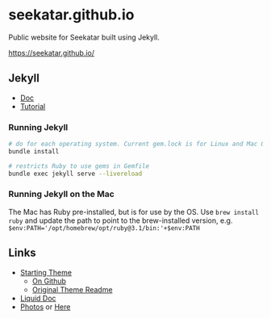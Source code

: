 # seekatar.github.io

Public website for Seekatar built using Jekyll.

https://seekatar.github.io/

## Jekyll

- [Doc](https://jekyllrb.com/docs/)
- [Tutorial](https://jekyllrb.com/docs/step-by-step/01-setup/)

### Running Jekyll

```bash
# do for each operating system. Current gem.lock is for Linux and Mac OS
bundle install

# restricts Ruby to use gems in Gemfile
bundle exec jekyll serve --livereload
```

### Running Jekyll on the Mac

The Mac has Ruby pre-installed, but is for use by the OS. Use `brew install ruby` and update the path to point to the brew-installed version, e.g. `$env:PATH='/opt/homebrew/opt/ruby@3.1/bin:'+$env:PATH`

## Links

- [Starting Theme](https://tianqi.name/jekyll-TeXt-theme/)
  - [On Github](https://github.com/kitian616/jekyll-TeXt-theme)
  - [Original Theme Readme](text_README.md)
- [Liquid Doc](https://shopify.github.io/liquid/tags/iteration/)
- [Photos](https://www.freeimages.com/) or [Here](https://www.piqsels.com/)
